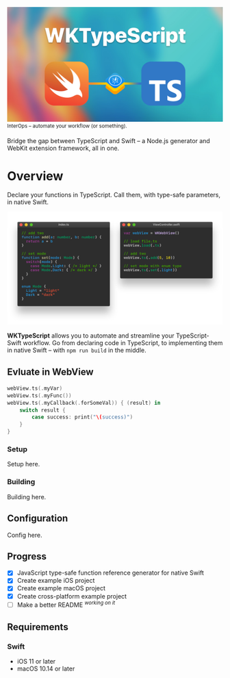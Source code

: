 <img src="README/Cover.jpg" />
<sup>InterOps – automate your workflow (or something).</sup>

Bridge the gap between TypeScript and Swift – a Node.js generator and WebKit extension framework, all in one.

# Overview
Declare your functions in TypeScript. Call them, with type-safe parameters, in native Swift.

<img src="README/Syntax.png" /><!--<img src="assets/ScriptGen.png" />-->

**WKTypeScript** allows you to automate and streamline your TypeScript-Swift workflow. Go from declaring code in TypeScript, to implementing them in native Swift – with `npm run build` in the middle.

<!--<img src="assets/SwiftCode.png" />-->

<!--
## Table of Contents
1. **[Getting Started](#getting-started)**
    1. [Setup](#setup)
    2. [Building](#building)
2. **[Configuration](#configuration)**
    1. [Xcode](#xcode)
3. **[Progress](#progress)**
4. **[Requirements](#requirements)**
    1. [Swift](#swift)
    2. [NPM](#npm)
5. **[License](#mit-license)** 
-->

## Evluate in WebView
```swift
webView.ts(.myVar)
webView.ts(.myFunc())
webView.ts(.myCallback(.forSomeVal)) { (result) in
    switch result {
        case success: print("\(success)")
    }
}

```

### Setup
Setup here.

### Building
Building here.

## Configuration
Config here.

## Progress
- [x] JavaScript type-safe function reference generator for native Swift
- [x] Create example iOS project
- [x] Create example macOS project
- [x] Create cross-platform example project
- [ ] Make a better README <sup>*working on it*</sup>

## Requirements

### Swift
- iOS 11 or later
- macOS 10.14 or later
